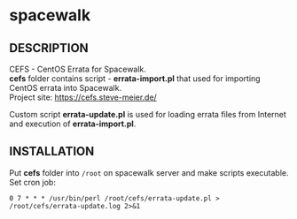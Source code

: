 # spacewalk
## DESCRIPTION
CEFS - CentOS Errata for Spacewalk.  
**cefs** folder contains script - **errata-import.pl** that used for importing CentOS errata into Spacewalk.  
Project site: https://cefs.steve-meier.de/


Custom script **errata-update.pl** is used for loading errata files from Internet and execution of **errata-import.pl**.

## INSTALLATION
Put **cefs** folder into `/root` on spacewalk server and make scripts executable.  
Set cron job:
```
0 7 * * * /usr/bin/perl /root/cefs/errata-update.pl > /root/cefs/errata-update.log 2>&1
```
